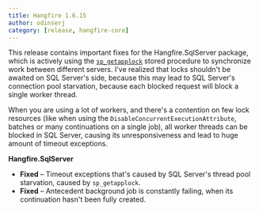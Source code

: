 ```yaml
---
title: Hangfire 1.6.15
author: odinserj
category: [release, hangfire-core]
---
```


This release contains important fixes for the Hangfire.SqlServer package, which is actively using the [`sp_getapplock`](https://docs.microsoft.com/en-us/sql/relational-databases/system-stored-procedures/sp-getapplock-transact-sql) stored procedure to synchronize work between different servers. I've realized that locks shouldn't be awaited on SQL Server's side, because this may lead to SQL Server's connection pool starvation, because each blocked request will block a single worker thread. 

When you are using a lot of workers, and there's a contention on few lock resources (like when using the `DisableConcurrentExecutionAttribute`, batches or many continuations on a single job), all worker threads can be blocked in SQL Server, causing its unresponsiveness and lead to huge amount of timeout exceptions.

**Hangfire.SqlServer**

* **Fixed** – Timeout exceptions that's caused by SQL Server's thread pool starvation, caused by `sp_getapplock`.
* **Fixed** – Antecedent background job is constantly failing, when its continuation hasn't been fully created.
